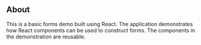 ## About
This is a basic forms demo built using React. The application demonstrates how React components can be used to construct forms. The components in the demonstration are reusable. 
